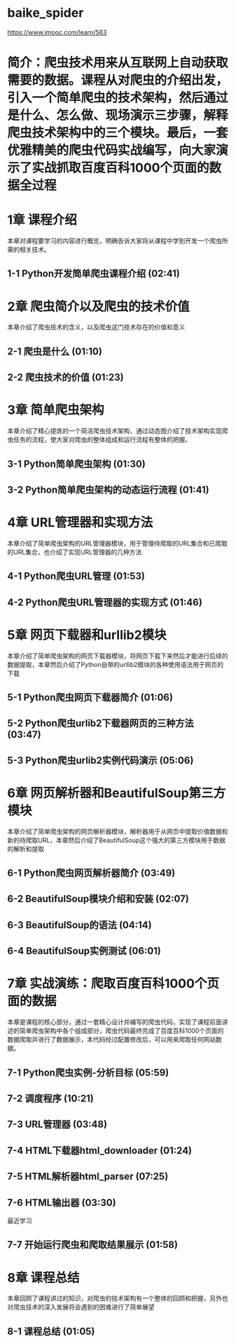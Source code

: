 # baike_spider
https://www.imooc.com/learn/563
# 简介：爬虫技术用来从互联网上自动获取需要的数据。课程从对爬虫的介绍出发，引入一个简单爬虫的技术架构，然后通过是什么、怎么做、现场演示三步骤，解释爬虫技术架构中的三个模块。最后，一套优雅精美的爬虫代码实战编写，向大家演示了实战抓取百度百科1000个页面的数据全过程
# 1章 课程介绍
本章对课程要学习的内容进行概览，明确告诉大家将从课程中学到开发一个爬虫所需的相关技术。
## 1-1 Python开发简单爬虫课程介绍 (02:41)
# 2章 爬虫简介以及爬虫的技术价值
本章介绍了爬虫技术的含义，以及爬虫这门技术存在的价值和意义
 ## 2-1 爬虫是什么 (01:10)
 ## 2-2 爬虫技术的价值 (01:23)
# 3章 简单爬虫架构
本章介绍了精心提炼的一个简洁爬虫技术架构，通过动态图介绍了技术架构实现爬虫任务的流程，使大家对爬虫的整体组成和运行流程有整体的把握。
## 3-1 Python简单爬虫架构 (01:30)
## 3-2 Python简单爬虫架构的动态运行流程 (01:41)
# 4章 URL管理器和实现方法
本章介绍了简单爬虫架构的URL管理器模块，用于管理待爬取的URL集合和已爬取的URL集合，也介绍了实现URL管理器的几种方法
## 4-1 Python爬虫URL管理 (01:53)
## 4-2 Python爬虫URL管理器的实现方式 (01:46)
# 5章 网页下载器和urllib2模块
本章介绍了简单爬虫架构的网页下载器模块，将网页下载下来然后才能进行后续的数据提取，本章然后介绍了Python自带的urllib2模块的各种使用语法用于网页的下载
## 5-1 Python爬虫网页下载器简介 (01:06)
## 5-2 Python爬虫urlib2下载器网页的三种方法 (03:47)
## 5-3 Python爬虫urlib2实例代码演示 (05:06)
# 6章 网页解析器和BeautifulSoup第三方模块
本章介绍了简单爬虫架构的网页解析器模块，解析器用于从网页中提取价值数据和新的待爬取URL，本章然后介绍了BeautifulSoup这个强大的第三方模块用于数据的解析和提取
 ## 6-1 Python爬虫网页解析器简介 (03:49)
 ## 6-2 BeautifulSoup模块介绍和安装 (02:07)
 ## 6-3 BeautifulSoup的语法 (04:14)
 ## 6-4 BeautifulSoup实例测试 (06:01)
# 7章 实战演练：爬取百度百科1000个页面的数据
本章是课程的核心部分，通过一套精心设计并编写的爬虫代码，实现了课程前面讲述的简单爬虫架构中各个组成部分，爬虫代码最终完成了百度百科1000个页面的数据爬取并进行了数据展示，本代码经过配置修改后，可以用来爬取任何网站数据。
 ## 7-1 Python爬虫实例-分析目标 (05:59)
 ## 7-2 调度程序 (10:21)
 ## 7-3 URL管理器 (03:48)
 ## 7-4 HTML下载器html_downloader (01:24)
 ## 7-5 HTML解析器html_parser (07:25)
 ## 7-6 HTML输出器 (03:30)
最近学习
 ## 7-7 开始运行爬虫和爬取结果展示 (01:58)
# 8章 课程总结
本章回顾了课程讲过的知识，对爬虫的技术架构有一个整体的回顾和把握，另外也对爬虫技术的深入发展将会遇到的困难进行了简单展望
 ## 8-1 课程总结 (01:05)
